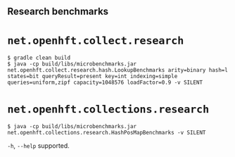 ## Research benchmarks ##

# `net.openhft.collect.research` #

    $ gradle clean build
    $ java -cp build/libs/microbenchmarks.jar net.openhft.collect.research.hash.LookupBenchmarks arity=binary hash=l states=bit queryResult=present key=int indexing=simple queries=uniform,zipf capacity=1048576 loadFactor=0.9 -v SILENT

# `net.openhft.collections.research` #

    $ java -cp build/libs/microbenchmarks.jar net.openhft.collections.research.HashPosMapBenchmarks -v SILENT

`-h`, `--help` supported.

